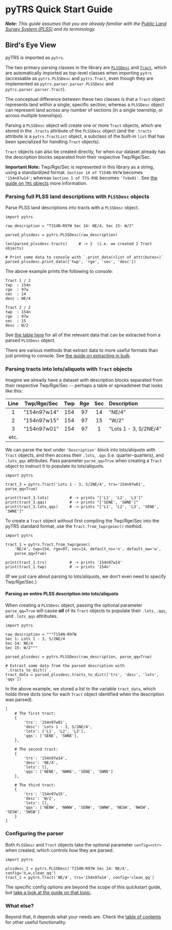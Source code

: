 # pyTRS Quick Start Guide
*__Note:__ This guide assumes that you are already familiar with the [Public Land Survey System (PLSS)](https://en.wikipedia.org/wiki/Public_Land_Survey_System) and its terminology.*

## Bird's Eye View

pyTRS is imported as `pytrs`.

The two primary parsing classes in the library are [`PLSSDesc`](https://github.com/JamesPImes/pyTRS/blob/master/guides/guides/plssdesc.md#guide-to-plssdesc-objects) and [`Tract`](https://github.com/JamesPImes/pyTRS/blob/master/guides/guides/tract.md#guide-to-tract-objects), which are automatically imported as top-level classes when importing `pytrs` (accessable as `pytrs.PLSSDesc` and `pytrs.Tract`, even though they are implemented as `pytrs.parser.parser.PLSSDesc` and `pytrs.parser.parser.Tract`).

The conceptual difference between these two classes is that a `Tract` object represents land within a single, specific section; whereas a `PLSSDesc` object can represent land across any number of sections (in a single township, or across multiple townships).

Parsing a `PLSSDesc` object will create one or more `Tract` objects, which are stored in the `.tracts` attribute of the `PLSSDesc` object (and the `.tracts` attribute is a `pytrs.TractList` object, a subclass of the built-in `list` that has been specialized for handling `Tract` objects).

`Tract` objects can also be created directly, for when our dataset already has the description blocks separated from their respective Twp/Rge/Sec.

__Important Note:__ Twp/Rge/Sec is represented in this library as a string, using a standardized format. `Section 14 of T154N-R97W` becomes `'154n97w14'`; whereas `Section 1 of T7S-R9E` becomes `'7s9e01'`.  See [the guide on `TRS` objects](https://github.com/JamesPImes/pyTRS/blob/master/guides/guides/trs.md#guide-to-trs-objects) more information.



### Parsing full PLSS land descriptions with `PLSSDesc` objects

Parse PLSS land descriptions into tracts with a `PLSSDesc` object.

```
import pytrs

raw_description = "T154N-R97W Sec 14: NE/4, Sec 15: W/2"

parsed_plssdesc = pytrs.PLSSDesc(raw_description)

len(parsed_plssdesc.tracts)     # -> 2  (i.e. we created 2 Tract objects)

# Print some data to console with `.print_data(<list of attributes>)`
parsed_plssdesc.print_data(['twp', 'rge', 'sec', 'desc'])
```

The above example prints the following to console:
```
Tract 1 / 2
twp  : 154n
rge  : 97w
sec  : 14
desc : NE/4

Tract 2 / 2
twp  : 154n
rge  : 97w
sec  : 15
desc : W/2
```

See [the table here](https://github.com/JamesPImes/pyTRS/blob/master/guides/guides/tract_attributes.md#tract-attribute-table) for all of the relevant data that can be extracted from a parsed `PLSSDesc` object.

There are various methods that extract data to more useful formats than just printing to console. See [the guide on extracting in bulk](https://github.com/JamesPImes/pyTRS/blob/master/guides/guides/extracting_data.md#guide-to-extracting-data-in-bulk-from-parsed-objects).


### Parsing tracts into lots/aliquots with `Tract` objects

Imagine we already have a dataset with description blocks separated from their respective Twp/Rge/Sec -- perhaps a table or spreadsheet that looks like this:

|Line|Twp/Rge/Sec| Twp | Rge | Sec | Description |
|:----:|:---:|:---:|:---:|:---:|:------------|
| 1 |"154n97w14"|154|97|14|"NE/4"|
| 2 |"154n97w15"|154|97|15|"W/2"|
| 3 |"154n97w01"|154|97|1|"Lots 1 - 3, S/2NE/4"|
|etc.| | | | | |

We can parse the text under `'Description'` block into lots/aliquots with `Tract` objects, and then access their `.lots`, `.qqs` (i.e. quarter-quarters), and `.lots_qqs` attributes. Pass parameter `parse_qq=True` when creating a `Tract` object to instruct it to populate its lots/aliquots.

```
import pytrs

tract_3 = pytrs.Tract('Lots 1 - 3, S/2NE/4', trs='154n97w01', parse_qq=True)

print(tract_3.lots)         # -> prints "['L1', 'L2', 'L3']"
print(tract_3.qqs)          # -> prints "['SENE', 'SWNE']"
print(tract_3.lots_qqs)     # -> prints "['L1', 'L2', 'L3', 'SENE', 'SWNE']"
```

To create a `Tract` object without first compiling the Twp/Rge/Sec into the pyTRS standard format, use the `Tract.from_twprgesec()` method.

```
import pytrs

tract_1 = pytrs.Tract.from_twprgesec(
    'NE/4', twp=154, rge=97, sec=14, default_ns='n', default_ew='w', 
    parse_qq=True)

print(tract_1.trs)          # -> prints '154n97w14'
print(tract_1.twp)          # -> prints '154n'
```

(If we just care about parsing to lots/aliquots, we don't even need to specify Twp/Rge/Sec.)


#### Parsing an entire PLSS description into lots/aliquots

When creating a `PLSSDesc` object, passing the optional parameter `parse_qq=True` will cause *__all__* of its `Tract` objects to populate their `.lots`, `.qqs`, and `.lots_qqs` attributes.

```
import pytrs

raw_description = """T154N-R97W
Sec 1: Lots 1 - 3, S/2NE/4
Sec 14: NE/4
Sec 15: W/2"""

parsed_plssdesc = pytrs.PLSSDesc(raw_description, parse_qq=True)

# Extract some data from the parsed description with `.tracts_to_dict()`.
tract_data = parsed_plssdesc.tracts_to_dict(['trs', 'desc', 'lots', 'qqs'])
```

In the above example, we stored a list to the variable `tract_data`, which holds three dicts (one for each `Tract` object identified when the description was parsed).

```
[
    # The first tract:
    {
        'trs': '154n97w01',
        'desc': 'Lots 1 - 3, S/2NE/4',
        'lots': ['L1', 'L2', 'L3'],
        'qqs': ['SENE', 'SWNE'],
    },

    # The second tract:
    {
        'trs': '154n97w14',
        'desc': 'NE/4',
        'lots': [],
        'qqs': ['NENE', 'NWNE', 'SENE', 'SWNE']
    },
    
    # The third tract:
    {
        'trs': '154n97w15',
        'desc': 'W/2',
        'lots': [],
        'qqs': ['NENW', 'NWNW', 'SENW', 'SWNW', 'NESW', 'NWSW', 'SESW', 'SWSW']
    }
]
```

### Configuring the parser

Both `PLSSDesc` and `Tract` objects take the optional parameter `config=<str>` when created, which controls how they are parsed.

```
import pytrs

plssdesc_1 = pytrs.PLSSDesc('T154N-R97W Sec 14: NE/4', config='n,w,clean_qq')
tract_1 = pytrs.Tract('NE/4', trs='154n97w14', config='clean_qq')
```

The specific config options are beyond the scope of this quickstart guide, but [take a look at the guide on that topic](https://github.com/JamesPImes/pyTRS/blob/master/guides/guides/config.md#guide-to-config-parameters).


### What else?

Beyond that, it depends what your needs are. Check the [table of contents](https://github.com/JamesPImes/pyTRS/blob/master/guides/readme.md) for other useful functionality.
